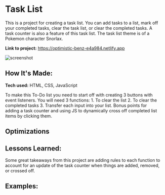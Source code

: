 # Task List
This is a project for creating a task list. You can add tasks to a list, mark off your completed tasks, clear the task list, or clear the completed tasks. A task counter is also a feature of this task list. The task list theme is of a Pokemon character Snorlax.

**Link to project:** https://optimistic-benz-e4a984.netlify.app

![screenshot]( ../img/screenshot.jpg)

## How It's Made:

**Tech used:** HTML, CSS, JavaScript

To make this To-Do list you need to start off with creating 3 buttons with event listeners. You will need 3 functions: 1. To clear the list 2. To clear the completed tasks 3. Transfer each input into your list. Bonus points for adding a task counter and using JS to dynamically cross off completed list items by clicking them.

## Optimizations


## Lessons Learned:

Some great takeaways from this project are adding rules to each function to account for an update of the task counter when things are added, removed, or crossed off.

## Examples:



